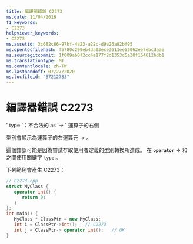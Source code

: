 ```yaml
---
title: 編譯器錯誤 C2273
ms.date: 11/04/2016
f1_keywords:
- C2273
helpviewer_keywords:
- C2273
ms.assetid: 3c682c66-97bf-4a23-a22c-d9a26a92bf95
ms.openlocfilehash: f5780c299eb4da03ece3611ee55062ee7ebcdaae
ms.sourcegitcommit: 1f009ab0f2cc4a177f2d1353d5a38f164612bdb1
ms.translationtype: MT
ms.contentlocale: zh-TW
ms.lasthandoff: 07/27/2020
ms.locfileid: "87212783"
---
```

# <a name="compiler-error-c2273"></a>編譯器錯誤 C2273

' type '：不合法的 as '-> ' 運算子的右側

型別會顯示為運算子的右運算元 `->` 。

這個錯誤可能是因為嘗試存取使用者定義的型別轉換所造成。 在 **`operator`** -> 和之間使用關鍵字 `type` 。

下列範例會產生 C2273：

```cpp
// C2273.cpp
struct MyClass {
   operator int() {
      return 0;
   }
};
int main() {
   MyClass * ClassPtr = new MyClass;
   int i = ClassPtr->int();   // C2273
   int j = ClassPtr-> operator int();   // OK
}
```
